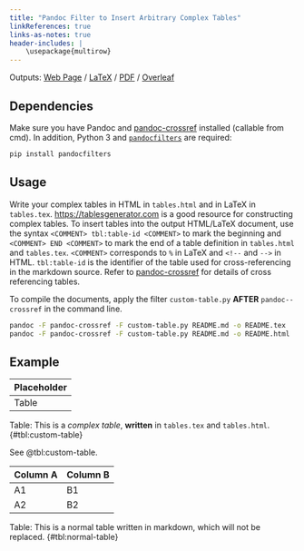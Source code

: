```yaml
---
title: "Pandoc Filter to Insert Arbitrary Complex Tables"
linkReferences: true
links-as-notes: true
header-includes: |
    \usepackage{multirow}
---
```


Outputs: 
[Web Page](https://yongfu.name/pandoc-filter/) /
[LaTeX](https://yongfu.name/pandoc-filter/README.tex) /
[PDF](https://yongfu.name/pandoc-filter/README.pdf) /
[Overleaf](https://www.overleaf.com/docs?snip_uri=https://yongfu.name/pandoc-filter/README.tex&engine=xelatex)


## Dependencies

Make sure you have Pandoc and [pandoc-crossref][crossref] installed (callable from cmd). 
In addition, Python 3 and [`pandocfilters`](https://github.com/jgm/pandocfilters) are required:

```bash
pip install pandocfilters
```

[crossref]: https://github.com/lierdakil/pandoc-crossref


## Usage

Write your complex tables in HTML in `tables.html` and in LaTeX in `tables.tex`.
<https://tablesgenerator.com> is a good resource for constructing complex tables.
To insert tables into the output HTML/LaTeX document, 
use the syntax `<COMMENT> tbl:table-id <COMMENT>` to mark the beginning and
`<COMMENT> END <COMMENT>` to mark the end of a table definition in `tables.html` and `tables.tex`.
`<COMMENT>` corresponds to `%` in LaTeX and `<!--` and `-->` in HTML. 
`tbl:table-id` is the identifier of the table used for cross-referencing in the markdown source. 
Refer to [pandoc-crossref][crossref] for details of cross referencing tables.

To compile the documents, apply the filter `custom-table.py` **AFTER** `pandoc--crossref` in the command line.

```bash
pandoc -F pandoc-crossref -F custom-table.py README.md -o README.tex
pandoc -F pandoc-crossref -F custom-table.py README.md -o README.html
```


## Example

| Placeholder |
|-------------|
| Table       |

Table: This is a _complex table_, **written** in `tables.tex` and `tables.html`. {#tbl:custom-table}

See @tbl:custom-table.


Column A | Column B
---------|---------
A1       | B1
A2       | B2

Table: This is a normal table written in markdown, which will not be replaced. {#tbl:normal-table}
